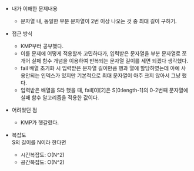 * 내가 이해한 문제내용
  - 문자열 내, 동일한 부분 문자열이 2번 이상 나오는 것 중 최대 길이 구하기. 
  
* 접근 방식
  - KMP부터 공부했다. 
  - 이를 문제에 어떻게 적용할까 고민하다가, 입력받은 문자열을 부분 문자열로 쪼개어 실패 함수 개념을 이용하여 반복되는 문자열 길이를 세면 되겠다 생각했다. 
  - fail 배열 초기화 시 입력받은 문자열 길이만큼 행과 열에 할당하였는데 아예 사용안되는 인덱스가 있지만 기본적으로 최대 문자열이 아주 크지 않아서 그냥 했다.
  - 입력받은 배열을 S라 했을 때, fail[0][2]은 S[0:length-1]의 0-2번째 문자열에 실패 함수 알고리즘을 적용한 값이다.
  
* 어려웠던 점
  - KMP가 헷갈렸다. 
  
* 복잡도    
    S의 길이를 N이라 한다면
  - 시간복잡도: O(N^2)
  - 공간복잡도: O(N^2) 


